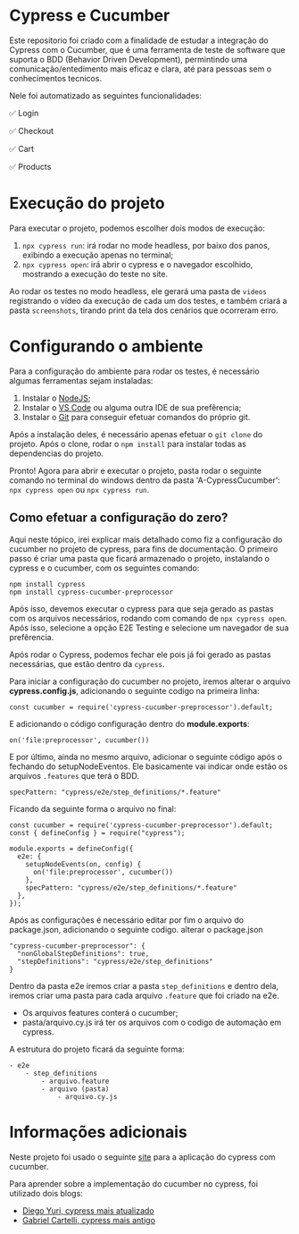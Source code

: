 # Cypress e Cucumber

Este repositorio foi criado com a finalidade de estudar a integração do Cypress com o Cucumber, que é uma ferramenta de teste de software que suporta o BDD (Behavior Driven Development), permintindo uma comunicação/entedimento mais eficaz e clara, até para pessoas sem o conhecimentos tecnicos.

Nele foi automatizado as seguintes funcionalidades:

✅ Login

✅ Checkout

✅ Cart

✅ Products

# Execução do projeto
Para executar o projeto, podemos escolher dois modos de execução:

1. ```npx cypress run```: irá rodar no mode headless, por baixo dos panos, exibindo a execução apenas no terminal;
1. ```npx cypress open```: irá abrir o cypress e o navegador escolhido, mostrando a execução do teste no site.

Ao rodar os testes no modo headless, ele gerará uma pasta de ```videos``` registrando o vídeo da execução de cada um dos testes, e também criará a pasta ```screenshots```, tirando print da tela dos cenários que ocorreram erro.

# Configurando o ambiente
Para a configuração do ambiente para rodar os testes, é necessário algumas ferramentas sejam instaladas:

1. Instalar o [NodeJS](https://nodejs.org/dist/v20.16.0/node-v20.16.0-x64.msi);
2. Instalar o [VS Code](https://code.visualstudio.com/download) ou alguma outra IDE de sua prefêrencia;
3. Instalar o [Git](https://git-scm.com/downloads) para conseguir efetuar comandos do próprio git.

Após a instalação deles, é necessário apenas efetuar o ```git clone``` do projeto. Após o clone, rodar o ```npm install``` para instalar todas as dependencias do projeto.

Pronto! Agora para abrir e executar o projeto, pasta rodar o seguinte comando no terminal do windows dentro da pasta 'A-CypressCucumber': ```npx cypress open``` ou ```npx cypress run```.

## Como efetuar a configuração do zero?

Aqui neste tópico, irei explicar mais detalhado como fiz a configuração do cucumber no projeto de cypress, para fins de documentação. O primeiro passo é criar uma pasta que ficará armazenado o projeto, instalando o cypress e o cucumber, com os seguintes comando:

```
npm install cypress
npm install cypress-cucumber-preprocessor 
```

Após isso, devemos executar o cypress para que seja gerado as pastas com os arquivos necessários, rodando com comando de ```npx cypress open```. Após isso, selecione a opção E2E Testing e selecione um navegador de sua prefêrencia.

Após rodar o Cypress, podemos fechar ele pois já foi gerado as pastas necessárias, que estão dentro da ```cypress```.

Para iniciar a configuração do cucumber no projeto, iremos alterar o arquivo **cypress.config.js**, adicionando o seguinte codigo na primeira linha:

```const cucumber = require('cypress-cucumber-preprocessor').default;```

E adicionando o código configuração dentro do **module.exports**:

```on('file:preprocessor', cucumber())```

E por último, ainda no mesmo arquivo, adicionar o seguinte código após o fechando do setupNodeEventos. Ele basicamente vai indicar onde estão os arquivos ```.features``` que terá o BDD.

```specPattern: "cypress/e2e/step_definitions/*.feature"```

Ficando da seguinte forma o arquivo no final:

```
const cucumber = require('cypress-cucumber-preprocessor').default;
const { defineConfig } = require("cypress");

module.exports = defineConfig({
  e2e: {
    setupNodeEvents(on, config) {
      on('file:preprocessor', cucumber())
    },
    specPattern: "cypress/e2e/step_definitions/*.feature"
  },
});
```

Após as configurações é necessário editar por fim o arquivo do package.json, adicionando o seguinte codigo. 
alterar o package.json

```
"cypress-cucumber-preprocessor": {
  "nonGlobalStepDefinitions": true,
  "stepDefinitions": "cypress/e2e/step_definitions"
}
```

Dentro da pasta e2e iremos criar a pasta ```step_definitions``` e dentro dela, iremos criar uma pasta para cada arquivo ```.feature``` que foi criado na e2e.
- Os arquivos features conterá o cucumber;
- pasta/arquivo.cy.js irá ter os arquivos com o codigo de automação em cypress.

A estrutura do projeto ficará da seguinte forma:
```
- e2e
    - step_definitions
        - arquivo.feature
        - arquivo (pasta)
            - arquivo.cy.js
```


# Informações adicionais

Neste projeto foi usado o seguinte [site](https://vinothqaacademy.com/demo-site/) para a aplicação do cypress com cucumber.

Para aprender sobre a implementação do cucumber no cypress, foi utilizado dois blogs:
- [Diego Yuri, cypress mais atualizado](https://dev.to/yuri-aprendendoqa/aprenda-a-implementar-cucumber-ao-cypress-em-testes-automatizados-4e62)
- [Gabriel Cartelli, cypress mais antigo](https://medium.com/cwi-software/testes-automatizados-com-cypress-e-cucumber-d78b211da766)

